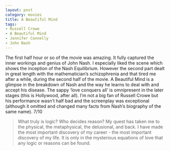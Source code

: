 ```yaml
---
layout: post
category: movies
title: A Beautiful Mind
tags:
- Russell Crowe
- A Beautiful Mind
- Jennifer Connelly
- John Nash
---
```


The first half hour or so of the movie was amazing. It fully captured the inner workings and genius of John Nash. I especially liked the scene which shows the inception of the Nash Equilibrium. However the second part dealt in great length with the mathematician’s schizophrenia and that tired me after a while, during the second half of the movie. A Beautiful Mind is a glimpse in the breakdown of Nash and the way he learns to deal with and accept his disease. The sappy ‘love conquers all’ is omnipresent in the later stages (this is Hollywood, after all). I’m not a big fan of Russell Crowe but his performance wasn’t half bad and the screenplay was exceptional (although it omitted and changed many facts from Nash’s biography of the same name). 7/10

> What truly is logic? Who decides reason? My quest has taken me to the 
> physical, the metaphysical, the delusional, and back. I have made the most 
> important discovery of my career - the most important discovery of my life. 
> It is only in the mysterious equations of love that any logic or reasons can 
> be found.
